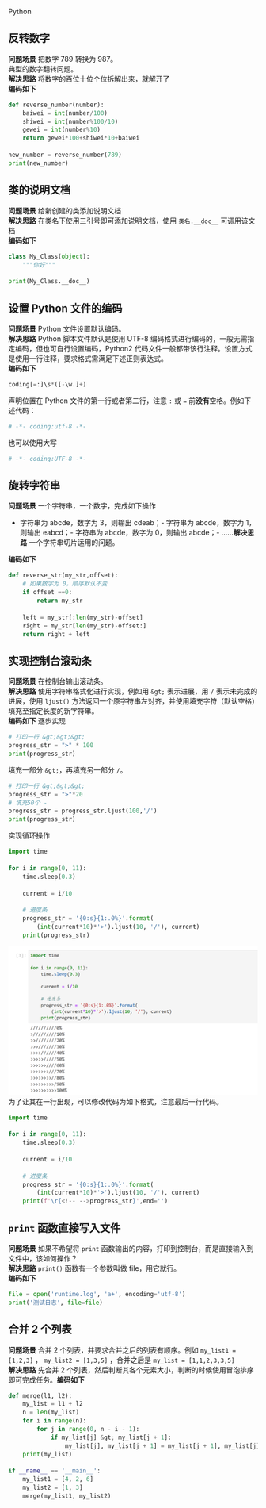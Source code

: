 Python
<a name="gGZr2"></a>
## 反转数字
**问题场景** 把数字 789 转换为 987。<br />典型的数字翻转问题。<br />**解决思路** 将数字的百位十位个位拆解出来，就解开了<br />**编码如下**
```python
def reverse_number(number):
    baiwei = int(number/100)
    shiwei = int(number%100/10)
    gewei = int(number%10)
    return gewei*100+shiwei*10+baiwei

new_number = reverse_number(789)
print(new_number)
```
<a name="iGX3g"></a>
## 类的说明文档
**问题场景** 给新创建的类添加说明文档<br />**解决思路** 在类名下使用三引号即可添加说明文档，使用 `类名.__doc__` 可调用该文档<br />**编码如下**
```python
class My_Class(object):
    """你好"""

print(My_Class.__doc__)
```
<a name="HE8PM"></a>
## 设置 Python 文件的编码
**问题场景** Python 文件设置默认编码。<br />**解决思路** Python 脚本文件默认是使用 UTF-8 编码格式进行编码的，一般无需指定编码，但也可自行设置编码，Python2 代码文件一般都带该行注释。设置方式是使用一行注释，要求格式需满足下述正则表达式。<br />**编码如下**
```python
coding[=:]\s*([-\w.]+)
```
声明位置在 Python 文件的第一行或者第二行，注意 `:` 或 `=` 前**没有**空格。例如下述代码：
```python
# -*- coding:utf-8 -*-
```
也可以使用大写
```python
# -*- coding:UTF-8 -*-
```
<a name="TMM9F"></a>
## 旋转字符串
**问题场景** 一个字符串，一个数字，完成如下操作

- 字符串为 abcde，数字为 3，则输出 cdeab；- 字符串为 abcde，数字为 1，则输出 eabcd；- 字符串为 abcde，数字为 0，则输出 abcde；- ……**解决思路** 一个字符串切片运用的问题。

**编码如下**
```python
def reverse_str(my_str,offset):
    # 如果数字为 0，顺序默认不变
    if offset ==0:
        return my_str

    left = my_str[:len(my_str)-offset]
    right = my_str[len(my_str)-offset:]
    return right + left
```
<a name="iUrQG"></a>
## 实现控制台滚动条
**问题场景** 在控制台输出滚动条。<br />**解决思路** 使用字符串格式化进行实现，例如用 `&gt;` 表示进展，用 `/` 表示未完成的进展，使用 `ljust()` 方法返回一个原字符串左对齐，并使用填充字符（默认空格）填充至指定长度的新字符串。<br />**编码如下** 逐步实现
```python
# 打印一行 &gt;&gt;&gt;
progress_str = ">" * 100
print(progress_str)
```
填充一部分 `&gt;`，再填充另一部分 `/`。
```python
# 打印一行 &gt;&gt;&gt;
progress_str = ">"*20
# 填充50个 -
progress_str = progress_str.ljust(100,'/')
print(progress_str)
```
实现循环操作
```python
import time

for i in range(0, 11):
    time.sleep(0.3)

    current = i/10

    # 进度条
    progress_str = '{0:s}{1:.0%}'.format(
        (int(current*10)*'>').ljust(10, '/'), current)
    print(progress_str)
```
![image.png](./img/1641442004669-80ceedde-4d84-4a36-8f79-1479307b480a.png)<br />为了让其在一行出现，可以修改代码为如下格式，注意最后一行代码。
```python
import time

for i in range(0, 11):
    time.sleep(0.3)

    current = i/10

    # 进度条
    progress_str = '{0:s}{1:.0%}'.format(
        (int(current*10)*'>').ljust(10, '/'), current)
    print(f'\r{<!-- -->progress_str}',end='')
```
<a name="Kzi4O"></a>
## `print` 函数直接写入文件
**问题场景** 如果不希望将 `print` 函数输出的内容，打印到控制台，而是直接输入到文件中，该如何操作？<br />**解决思路** `print()` 函数有一个参数叫做 file，用它就行。<br />**编码如下**
```python
file = open('runtime.log', 'a+', encoding='utf-8')
print('测试日志', file=file)
```
<a name="YRfSj"></a>
## 合并 2 个列表
**问题场景** 合并 2 个列表，并要求合并之后的列表有顺序。例如 `my_list1 = [1,2,3]` ， `my_list2 = [1,3,5]` ，合并之后是 `my_list = [1,1,2,3,3,5]`<br />**解决思路** 先合并 2 个列表，然后判断其各个元素大小，判断的时候使用冒泡排序即可完成任务。**编码如下**
```python
def merge(l1, l2):
    my_list = l1 + l2
    n = len(my_list)
    for i in range(n):
        for j in range(0, n - i - 1):
            if my_list[j] &gt; my_list[j + 1]:
                my_list[j], my_list[j + 1] = my_list[j + 1], my_list[j]
    print(my_list)

if __name__ == '__main__':
    my_list1 = [4, 2, 6]
    my_list2 = [1, 3]
    merge(my_list1, my_list2)
```
